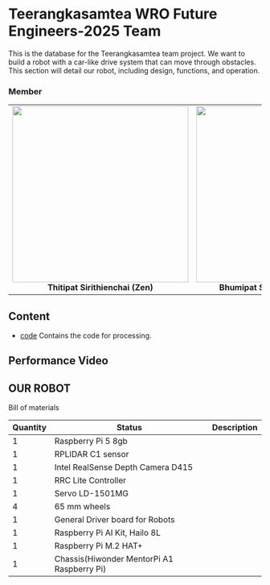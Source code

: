 #  Teerangkasamtea WRO Future Engineers-2025 Team
This is the database for the Teerangkasamtea team project. We want to build a robot with a car-like drive system that can move through obstacles. This section will detail our robot, including  design, functions, and operation.

### Member


<table>
  <tr>
    <td align="center">
      <img src="https://drive.google.com/uc?export=view&id=1fMeTec027H6ggMW932P2X6IZFke-Ucso" height="350" /><br/>
      <b>Thitipat Sirithienchai (Zen)</b>
    </td>
    <td align="center">
      <img src="https://drive.google.com/uc?export=view&id=1AYg6WzgcXvyXyHHYJWzUtNByXyqWuBFd" height="350" /><br/>
      <b>Bhumipat Sirichayanugul (Bhum)</b>
    </td>
    <td align="center">
      <img src="https://drive.google.com/uc?export=view&id=1GWZjl8mqTYcv35-AMe_KGhswpacgvCI1" height="350" /><br/>
      <b>Kittiphot Denkeerati (First)</b>
    </td>
  </tr>
</table>


## Content

- [code](https://github.com/Bhumipat001/WRO-Future-Engineers-2025/tree/main/Code) Contains the code for processing.

## Performance Video








## OUR ROBOT
Bill of materials

| Quantity | Status                             | Description                                                                                                                                             
| ---------| ---------------------------------- | ----------------------------------------------
|  1   |  Raspberry Pi 5 8gb            |             |
|   1     |   RPLIDAR C1 sensor         |               |
|    1    | Intel RealSense Depth Camera D415                   |                          |
|    1    |  RRC Lite Controller        |               |
|    1    | Servo LD-1501MG |  |
|    4    |    65 mm wheels     |            |
|    1    | General Driver board for Robots   |       |
|   1   |    Raspberry Pi AI Kit, Hailo 8L   |   
| 1 | Raspberry Pi M.2 HAT+ |
| 1 | Chassis(Hiwonder MentorPi A1 Raspberry Pi) |
